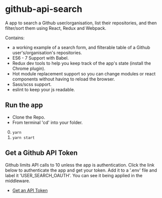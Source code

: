 # github-api-search
A app to search a Github user/organisation, list their repositories, and then filter/sort them using React, Redux and Webpack.

Contains:

* a working example of a search form, and filterable table of a Github user's/organisation's repositories.
* ES6 - 7 Support with Babel.
* Redux dev tools to help you keep track of the app's state (install the Chrome plugin).
* Hot module replacement support so you can change modules or react components without having to reload the browser.
* Sass/scss support.
* eslint to keep your js readable.

## Run the app

* Clone the Repo.
* From terminal 'cd' into your folder.
0. ```yarn```
0. ```yarn start```

## Get a Github API Token

Github limits API calls to 10 unless the app is authentication. Click the link below to authenticate the app and get your token. Add it to a '.env' file and label it 'USER_SEARCH_OAUTH'. You can see it being applied in the middleware.

* [Get an API Token](https://github.com/blog/1509-personal-api-tokens)
